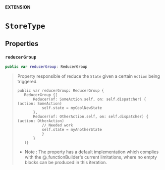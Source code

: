 **EXTENSION**

# `StoreType`

## Properties
### `reducerGroup`

```swift
public var reducerGroup: ReducerGroup
```

> Property responsible of reduce the `State` given a certain `Action` being triggered.
> ```
> public var reducerGroup: ReducerGroup {
>    ReducerGroup {[
>        Reducer(of: SomeAction.self, on: self.dispatcher) { (action: SomeAction)
>            self.state = myCoolNewState
>        },
>        Reducer(of: OtherAction.self, on: self.dispatcher) { (action: OtherAction)
>            // Needed work
>            self.state = myAnotherState
>            }
>        }
>    ]}
> ```
> - Note : The property has a default implementation which complies with the @_functionBuilder's current limitations, where no empty blocks can be produced in this iteration.
